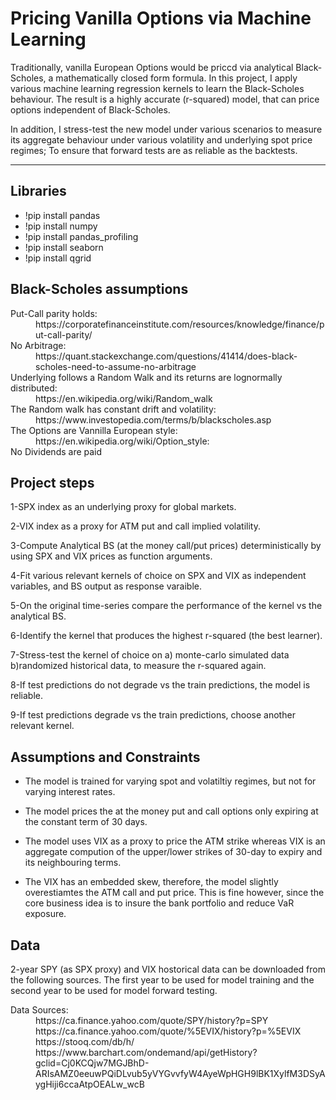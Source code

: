 # Pricing Vanilla Options via Machine Learning 

Traditionally, vanilla European Options would be priccd via analytical Black-Scholes, a mathematically closed form formula.
In this project, I apply various machine learning regression kernels to learn the Black-Scholes behaviour.
The result is a highly accurate (r-squared) model, that can price options independent of Black-Scholes.

In addition, I stress-test the new model under various scenarios to measure its aggregate behaviour under various volatility and underlying spot price regimes; To ensure that forward tests are as reliable as the backtests.

--------
## Libraries

* !pip install pandas
* !pip install numpy
* !pip install pandas_profiling
* !pip install seaborn 
* !pip install qgrid


## Black-Scholes assumptions
<dl>
  <dt>Put-Call parity holds:</dt>
  <dd>https://corporatefinanceinstitute.com/resources/knowledge/finance/put-call-parity/</dd>
  <dt>No Arbitrage:</dt>
  <dd>https://quant.stackexchange.com/questions/41414/does-black-scholes-need-to-assume-no-arbitrage</dd>
  <dt>Underlying follows a Random Walk and its returns are lognormally distributed:</dt>
  <dd>https://en.wikipedia.org/wiki/Random_walk</dd>
  <dt>The Random walk has constant drift and volatility:</dt>
  <dd>https://www.investopedia.com/terms/b/blackscholes.asp</dd>
  <dt>The Options are Vannilla European style:</dt>
  <dd>https://en.wikipedia.org/wiki/Option_style:</dd>
  <dt>No Dividends are paid
</dl>
  

## Project steps
1-SPX index as an underlying proxy for global markets.
  
2-VIX index as a proxy for ATM put and call implied volatility.
  
3-Compute Analytical BS (at the money call/put prices) deterministically by using SPX and VIX prices as function arguments.
  
4-Fit various relevant kernels of choice on SPX and VIX as independent variables, and BS output as response varaible. 
  
5-On the original time-series compare the performance of the kernel vs the analytical BS.
  
6-Identify the kernel that produces the highest r-squared (the best learner).
  
7-Stress-test the kernel of choice on a) monte-carlo simulated data b)randomized historical data, to measure the r-squared again.
  
8-If test predictions do not degrade vs the train predictions, the model is reliable.
  
9-If test predictions degrade vs the train predictions, choose another relevant kernel.
  
  
  

 ## Assumptions and Constraints
 

 * The model is trained for varying spot and volatiltiy regimes, but not for varying interest rates.
  
 * The model prices the at the money put and call options only expiring at the constant term of 30 days.
  
 * The model uses VIX as a proxy to price the ATM strike whereas VIX is an aggregate compution of the upper/lower strikes of 30-day to expiry and its neighbouring terms. 
  
 * The VIX has an embedded skew, therefore, the model slightly overestiamtes the ATM call and put price. This is fine however, since the core business idea is to insure the bank portfolio and reduce VaR exposure. 
  

 ## Data
  
2-year SPY (as SPX proxy) and VIX hostorical data can be downloaded from the following sources. The first year to be used for model training and the second year to be used for model forward testing.
  
  
  <dt>Data Sources:</dt>
  <dd>https://ca.finance.yahoo.com/quote/SPY/history?p=SPY</dd>
  <dd>https://ca.finance.yahoo.com/quote/%5EVIX/history?p=%5EVIX</dd>
  <dd>https://stooq.com/db/h/</dd>
  <dd>https://www.barchart.com/ondemand/api/getHistory?gclid=Cj0KCQjw7MGJBhD-ARIsAMZ0eeuwPQiDLvub5yVYGvvfyW4AyeWpHGH9lBK1XylfM3DSyAygHiji6ccaAtpOEALw_wcB</dd>
  
  
  
  
 
  

  
 






